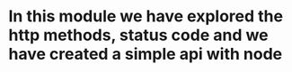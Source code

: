 # In this module we have explored the http methods, status code and we have created a simple api with node
